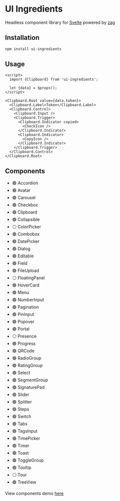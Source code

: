 # UI Ingredients

Headless component library for [Svelte](https://svelte.dev/) powered by [zag](https://zagjs.com/)

## Installation

```bash
npm install ui-ingredients
```

## Usage

```svelte
<script>
  import {Clipboard} from 'ui-ingredients';

  let {data} = $props();
</script>

<Clipboard.Root value={data.token}>
  <Clipboard.Label>Token</Clipboard.Label>
  <Clipboard.Control>
    <Clipboard.Input />
    <Clipboard.Trigger>
      <Clipboard.Indicator copied>
        <CheckIcon />
      </Clipboard.Indicator>
      <Clipboard.Indicator>
        <CopyIcon />
      </Clipboard.Indicator>
    </Clipboard.Trigger>
  </Clipboard.Control>
</Clipboard.Root>
```

## Components

- 🟢 Accordion
- 🟢 Avatar
- 🟢 Carousel
- 🟢 Checkbox
- 🟢 Clipboard
- 🟢 Collapsible
- ⚪ ColorPicker
- 🟢 Combobox
- 🟢 DatePicker
- 🟢 Dialog
- 🟢 Editable
- 🟢 Field
- 🟢 FileUpload
- ⚪ FloatingPanel
- 🟢 HoverCard
- 🟢 Menu
- 🟢 NumberInput
- 🟢 Pagination
- 🟢 PinInput
- 🟢 Popover
- 🟢 Portal
- ⚪ Presence
- 🟢 Progress
- 🟢 QRCode
- 🟢 RadioGroup
- 🟢 RatingGroup
- 🟢 Select
- 🟢 SegmentGroup
- 🟢 SignaturePad
- 🟢 Slider
- 🟢 Splitter
- 🟢 Steps
- 🟢 Switch
- 🟢 Tabs
- 🟢 TagsInput
- 🟢 TimePicker
- 🟢 Timer
- 🟢 Toast
- 🟢 ToggleGroup
- 🟢 Tooltip
- ⚪ Tour
- 🟢 TreeView

View components demo [here](https://ui-ingredients.vercel.app/)
